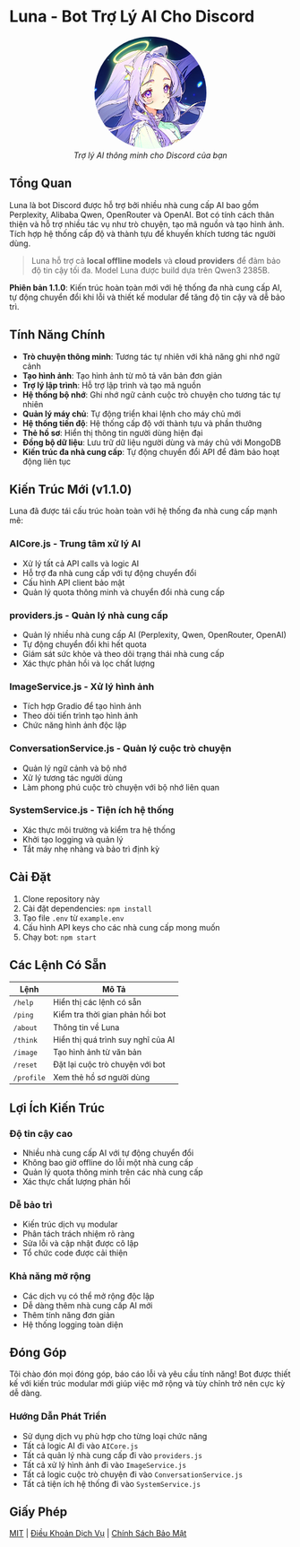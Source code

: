 # Luna - Bot Trợ Lý AI Cho Discord

<div align="center">
  <img src="./assets/luna-avatar.png" alt="Ảnh đại diện bot Luna" width="200" height="200" style="border-radius: 50%;">
  <br>
  <em>Trợ lý AI thông minh cho Discord của bạn</em>
</div>

## Tổng Quan

Luna là bot Discord được hỗ trợ bởi nhiều nhà cung cấp AI bao gồm Perplexity, Alibaba Qwen, OpenRouter và OpenAI. Bot có tính cách thân thiện và hỗ trợ nhiều tác vụ như trò chuyện, tạo mã nguồn và tạo hình ảnh. Tích hợp hệ thống cấp độ và thành tựu để khuyến khích tương tác người dùng.
> Luna hỗ trợ cả **local offline models** và **cloud providers** để đảm bảo độ tin cậy tối đa.
> Model Luna được build dựa trên Qwen3 2385B.

**Phiên bản 1.1.0**: Kiến trúc hoàn toàn mới với hệ thống đa nhà cung cấp AI, tự động chuyển đổi khi lỗi và thiết kế modular để tăng độ tin cậy và dễ bảo trì.

## Tính Năng Chính

- **Trò chuyện thông minh**: Tương tác tự nhiên với khả năng ghi nhớ ngữ cảnh  
- **Tạo hình ảnh**: Tạo hình ảnh từ mô tả văn bản đơn giản  
- **Trợ lý lập trình**: Hỗ trợ lập trình và tạo mã nguồn  
- **Hệ thống bộ nhớ**: Ghi nhớ ngữ cảnh cuộc trò chuyện cho tương tác tự nhiên  
- **Quản lý máy chủ**: Tự động triển khai lệnh cho máy chủ mới  
- **Hệ thống tiến độ**: Hệ thống cấp độ với thành tựu và phần thưởng  
- **Thẻ hồ sơ**: Hiển thị thông tin người dùng hiện đại  
- **Đồng bộ dữ liệu**: Lưu trữ dữ liệu người dùng và máy chủ với MongoDB  
- **Kiến trúc đa nhà cung cấp**: Tự động chuyển đổi API để đảm bảo hoạt động liên tục

## Kiến Trúc Mới (v1.1.0)

Luna đã được tái cấu trúc hoàn toàn với hệ thống đa nhà cung cấp mạnh mẽ:

### **AICore.js** - Trung tâm xử lý AI
- Xử lý tất cả API calls và logic AI
- Hỗ trợ đa nhà cung cấp với tự động chuyển đổi
- Cấu hình API client bảo mật
- Quản lý quota thông minh và chuyển đổi nhà cung cấp

### **providers.js** - Quản lý nhà cung cấp
- Quản lý nhiều nhà cung cấp AI (Perplexity, Qwen, OpenRouter, OpenAI)
- Tự động chuyển đổi khi hết quota
- Giám sát sức khỏe và theo dõi trạng thái nhà cung cấp
- Xác thực phản hồi và lọc chất lượng

### **ImageService.js** - Xử lý hình ảnh
- Tích hợp Gradio để tạo hình ảnh
- Theo dõi tiến trình tạo hình ảnh
- Chức năng hình ảnh độc lập

### **ConversationService.js** - Quản lý cuộc trò chuyện
- Quản lý ngữ cảnh và bộ nhớ
- Xử lý tương tác người dùng
- Làm phong phú cuộc trò chuyện với bộ nhớ liên quan

### **SystemService.js** - Tiện ích hệ thống
- Xác thực môi trường và kiểm tra hệ thống
- Khởi tạo logging và quản lý
- Tắt máy nhẹ nhàng và bảo trì định kỳ

## Cài Đặt

1. Clone repository này
2. Cài đặt dependencies: `npm install`
3. Tạo file `.env` từ `example.env`
4. Cấu hình API keys cho các nhà cung cấp mong muốn
5. Chạy bot: `npm start` 

## Các Lệnh Có Sẵn

| Lệnh | Mô Tả |
|---------|-------------|
| `/help` | Hiển thị các lệnh có sẵn |
| `/ping` | Kiểm tra thời gian phản hồi bot |
| `/about` | Thông tin về Luna |
| `/think` | Hiển thị quá trình suy nghĩ của AI |
| `/image` | Tạo hình ảnh từ văn bản |
| `/reset` | Đặt lại cuộc trò chuyện với bot |
| `/profile` | Xem thẻ hồ sơ người dùng |

## Lợi Ích Kiến Trúc

### **Độ tin cậy cao**
- Nhiều nhà cung cấp AI với tự động chuyển đổi
- Không bao giờ offline do lỗi một nhà cung cấp
- Quản lý quota thông minh trên các nhà cung cấp
- Xác thực chất lượng phản hồi

### **Dễ bảo trì**
- Kiến trúc dịch vụ modular
- Phân tách trách nhiệm rõ ràng
- Sửa lỗi và cập nhật được cô lập
- Tổ chức code được cải thiện

### **Khả năng mở rộng**
- Các dịch vụ có thể mở rộng độc lập
- Dễ dàng thêm nhà cung cấp AI mới
- Thêm tính năng đơn giản
- Hệ thống logging toàn diện

## Đóng Góp

Tôi chào đón mọi đóng góp, báo cáo lỗi và yêu cầu tính năng! Bot được thiết kế với kiến trúc modular mới giúp việc mở rộng và tùy chỉnh trở nên cực kỳ dễ dàng.

### Hướng Dẫn Phát Triển
- Sử dụng dịch vụ phù hợp cho từng loại chức năng
- Tất cả logic AI đi vào `AICore.js`
- Tất cả quản lý nhà cung cấp đi vào `providers.js`
- Tất cả xử lý hình ảnh đi vào `ImageService.js`
- Tất cả logic cuộc trò chuyện đi vào `ConversationService.js`
- Tất cả tiện ích hệ thống đi vào `SystemService.js`

## Giấy Phép

[MIT](LICENSE) | [Điều Khoản Dịch Vụ](./docs/legal/terms-of-service.md) | [Chính Sách Bảo Mật](./docs/legal/privacy-policy.md)
